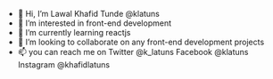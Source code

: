 - 👋 Hi, I’m Lawal Khafid Tunde @klatuns
- 👀 I’m interested in front-end development
- 🌱 I’m currently learning reactjs
- 💞️ I’m looking to collaborate on any front-end development projects
- 📫 you can reach me on Twitter @k_latuns Facebook @klatuns Instagram @khafidlatuns

